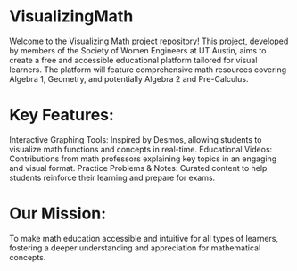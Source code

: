 # VisualizingMath
Welcome to the Visualizing Math project repository! This project, developed by members of the Society of Women Engineers at UT Austin, aims to create a free and accessible educational platform tailored for visual learners. The platform will feature comprehensive math resources covering Algebra 1, Geometry, and potentially Algebra 2 and Pre-Calculus.

# Key Features:
Interactive Graphing Tools: Inspired by Desmos, allowing students to visualize math functions and concepts in real-time.
Educational Videos: Contributions from math professors explaining key topics in an engaging and visual format.
Practice Problems & Notes: Curated content to help students reinforce their learning and prepare for exams.
# Our Mission:
To make math education accessible and intuitive for all types of learners, fostering a deeper understanding and appreciation for mathematical concepts.
